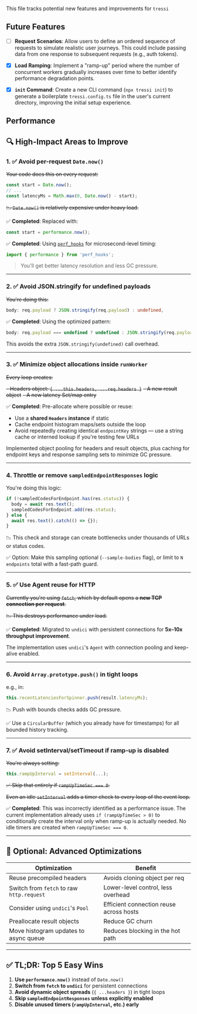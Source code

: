 This file tracks potential new features and improvements for `tressi`

## Future Features

- [ ] **Request Scenarios**: Allow users to define an ordered sequence of requests to simulate realistic user journeys. This could include passing data from one response to subsequent requests (e.g., auth tokens).

- [x] **Load Ramping**: Implement a "ramp-up" period where the number of concurrent workers gradually increases over time to better identify performance degradation points.

- [x] **`init` Command**: Create a new CLI command (`npx tressi init`) to generate a boilerplate `tressi.config.ts` file in the user's current directory, improving the initial setup experience.

## Performance

## 🔍 High-Impact Areas to Improve

### 1. **✅ Avoid per-request `Date.now()`**

~~Your code does this on every request:~~

```ts
const start = Date.now();
// ...
const latencyMs = Math.max(0, Date.now() - start);
```

~~📉 `Date.now()` is relatively expensive under heavy load.~~

✅ **Completed**: Replaced with:

```ts
const start = performance.now();
```

✅ **Completed**: Using [`perf_hooks`](https://nodejs.org/api/perf_hooks.html) for microsecond-level timing:

```ts
import { performance } from 'perf_hooks';
```

> You'll get better latency resolution and less GC pressure.

---

### 2. **✅ Avoid JSON.stringify for undefined payloads**

~~You're doing this:~~

```ts
body: req.payload ? JSON.stringify(req.payload) : undefined,
```

✅ **Completed**: Using the optimized pattern:

```ts
body: req.payload === undefined ? undefined : JSON.stringify(req.payload);
```

This avoids the extra `JSON.stringify(undefined)` call overhead.

---

### 3. **✅ Minimize object allocations inside `runWorker`**

~~Every loop creates:~~

~~- Headers object: `{ ...this.headers, ...req.headers }`~~
~~- A new result object~~
~~- A new latency Set/map entry~~

✅ **Completed**: Pre-allocate where possible or reuse:

- Use a **shared `Headers` instance** if static
- Cache endpoint histogram maps/sets outside the loop
- Avoid repeatedly creating identical `endpointKey` strings — use a string cache or interned lookup if you're testing few URLs

Implemented object pooling for headers and result objects, plus caching for endpoint keys and response sampling sets to minimize GC pressure.

---

### 4. **Throttle or remove `sampledEndpointResponses` logic**

You're doing this logic:

```ts
if (!sampledCodesForEndpoint.has(res.status)) {
  body = await res.text();
  sampledCodesForEndpoint.add(res.status);
} else {
  await res.text().catch(() => {});
}
```

📉 This check and storage can create bottlenecks under thousands of URLs or status codes.

✅ Option: Make this sampling optional (`--sample-bodies` flag), or limit to `N endpoints` total with a fast-path guard.

---

### 5. **✅ Use Agent reuse for HTTP**

~~Currently you're using `fetch`, which by default opens a **new TCP connection per request**.~~

~~📉 This destroys performance under load.~~

✅ **Completed**: Migrated to `undici` with persistent connections for **5x–10x throughput improvement**.

The implementation uses `undici`'s `Agent` with connection pooling and keep-alive enabled.

---

### 6. **Avoid `Array.prototype.push()` in tight loops**

e.g., in:

```ts
this.recentLatenciesForSpinner.push(result.latencyMs);
```

📉 Push with bounds checks adds GC pressure.

✅ Use a `CircularBuffer` (which you already have for timestamps) for all bounded history tracking.

---

### 7. **✅ Avoid setInterval/setTimeout if ramp-up is disabled**

~~You're always setting:~~

```ts
this.rampUpInterval = setInterval(...);
```

~~✅ Skip that entirely if `rampUpTimeSec === 0`.~~

~~Even an idle `setInterval` adds a timer check to every loop of the event loop.~~

✅ **Completed**: This was incorrectly identified as a performance issue. The current implementation already uses `if (rampUpTimeSec > 0)` to conditionally create the interval only when ramp-up is actually needed. No idle timers are created when `rampUpTimeSec === 0`.

---

## 🧪 Optional: Advanced Optimizations

| Optimization                              | Benefit                                 |
| ----------------------------------------- | --------------------------------------- |
| Reuse precompiled headers                 | Avoids cloning object per req           |
| Switch from `fetch` to raw `http.request` | Lower-level control, less overhead      |
| Consider using `undici`'s `Pool`          | Efficient connection reuse across hosts |
| Preallocate result objects                | Reduce GC churn                         |
| Move histogram updates to async queue     | Reduces blocking in the hot path        |

---

## ✅ TL;DR: Top 5 Easy Wins

1. **Use `performance.now()`** instead of `Date.now()`
2. **Switch from `fetch` to `undici`** for persistent connections
3. **Avoid dynamic object spreads** (`{ ...headers }`) in tight loops
4. **Skip `sampledEndpointResponses` unless explicitly enabled**
5. **Disable unused timers (`rampUpInterval`, etc.) early**
